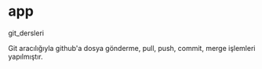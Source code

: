 # app
git_dersleri

Git aracılığıyla github'a dosya gönderme, pull, push, commit, merge işlemleri yapılmıştır.  
